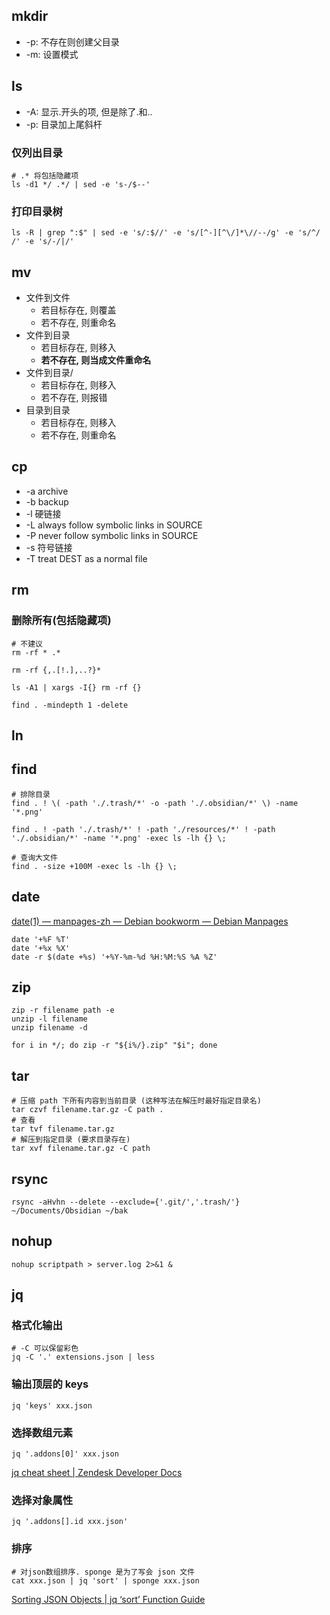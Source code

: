 ## mkdir

- -p: 不存在则创建父目录
- -m: 设置模式

## ls

- -A: 显示.开头的项, 但是除了.和..
- -p: 目录加上尾斜杆

### 仅列出目录

```shell
# .* 将包括隐藏项
ls -d1 */ .*/ | sed -e 's-/$--'
```

### 打印目录树

```shell
ls -R | grep ":$" | sed -e 's/:$//' -e 's/[^-][^\/]*\//--/g' -e 's/^/   /' -e 's/-/|/'
```

## mv

- 文件到文件
    - 若目标存在, 则覆盖
    - 若不存在, 则重命名
- 文件到目录
    - 若目标存在, 则移入
    - **若不存在, 则当成文件重命名**
- 文件到目录/
    - 若目标存在, 则移入
    - 若不存在, 则报错
- 目录到目录
    - 若目标存在, 则移入
    - 若不存在, 则重命名

## cp

- -a archive
- -b backup
- -l 硬链接
- -L always follow symbolic links in SOURCE
- -P never follow symbolic links in SOURCE
- -s 符号链接
- -T treat DEST as a normal file

## rm

### 删除所有(包括隐藏项)

```shell
# 不建议
rm -rf * .*

rm -rf {,.[!.],..?}*

ls -A1 | xargs -I{} rm -rf {}

find . -mindepth 1 -delete
```

## ln

## find

```shell
# 排除目录
find . ! \( -path './.trash/*' -o -path './.obsidian/*' \) -name '*.png'

find . ! -path './.trash/*' ! -path './resources/*' ! -path './.obsidian/*' -name '*.png' -exec ls -lh {} \;
```

```shell
# 查询大文件
find . -size +100M -exec ls -lh {} \;
```

## date

[date(1) — manpages-zh — Debian bookworm — Debian Manpages](https://manpages.debian.org/bookworm/manpages-zh/date.1.zh_CN.html)

```
date '+%F %T'
date '+%x %X'
date -r $(date +%s) '+%Y-%m-%d %H:%M:%S %A %Z'
```

## zip

```
zip -r filename path -e
unzip -l filename
unzip filename -d

for i in */; do zip -r "${i%/}.zip" "$i"; done
```

## tar

```
# 压缩 path 下所有内容到当前目录 (这种写法在解压时最好指定目录名)
tar czvf filename.tar.gz -C path .
# 查看
tar tvf filename.tar.gz
# 解压到指定目录 (要求目录存在)
tar xvf filename.tar.gz -C path
```

## rsync

`rsync -aHvhn --delete --exclude={'.git/','.trash/'} ~/Documents/Obsidian ~/bak`

## nohup

`nohup scriptpath > server.log 2>&1 &`

## jq

### 格式化输出

```shell
# -C 可以保留彩色
jq -C '.' extensions.json | less
```

### 输出顶层的 keys

`jq 'keys' xxx.json`

### 选择数组元素

`jq '.addons[0]' xxx.json`

[jq cheat sheet | Zendesk Developer Docs](https://developer.zendesk.com/documentation/integration-services/developer-guide/jq-cheat-sheet/)
### 选择对象属性

`jq '.addons[].id xxx.json'`

### 排序
```shell
# 对json数组排序. sponge 是为了写会 json 文件
cat xxx.json | jq 'sort' | sponge xxx.json
```

[Sorting JSON Objects | jq ‘sort’ Function Guide](https://ioflood.com/blog/jq-sort/)
